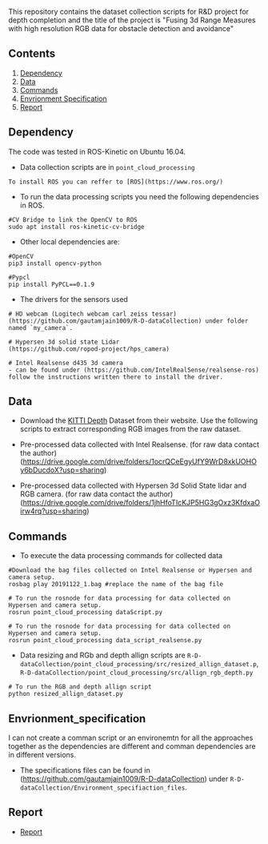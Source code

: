 This repository contains the dataset collection scripts for R&D project for depth completion and the title of the project is "Fusing 3d Range Measures with high resolution RGB data for obstacle detection and avoidance" 

## Contents
1. [Dependency](#dependency)
0. [Data](#data)
0. [Commands](#commands)
0. [Envrionment Specification](#envrionment_specification)
0. [Report](#report)


## Dependency
The code was tested in ROS-Kinetic on Ubuntu 16.04.

- Data collection scripts are in `point_cloud_processing` 
```
To install ROS you can reffer to [ROS](https://www.ros.org/)
```
- To run the data processing scripts you need the following dependencies in ROS. 
```
#CV Bridge to link the OpenCV to ROS
sudo apt install ros-kinetic-cv-bridge
```
- Other local dependencies are: 
```
#OpenCV
pip3 install opencv-python

#Pypcl
pip install PyPCL==0.1.9 
```

- The drivers for the sensors used 

```
# HD webcam (Logitech webcam carl zeiss tessar)
(https://github.com/gautamjain1009/R-D-dataCollection) under folder named `my_camera`. 
 
# Hypersen 3d solid state Lidar
(https://github.com/ropod-project/hps_camera)

# Intel Realsense d435 3d camera 
- can be found under (https://github.com/IntelRealSense/realsense-ros) follow the instructions written there to install the driver. 
```

## Data
- Download the [KITTI Depth](http://www.cvlibs.net/datasets/kitti/eval_depth.php?benchmark=depth_completion) Dataset from their website. Use the following scripts to extract corresponding RGB images from the raw dataset. 

- Pre-processed data collected with Intel Realsense. (for raw data contact the author)
(https://drive.google.com/drive/folders/1ocrQCeEgyUfY9WrD8xkUOHOy6bDucdoX?usp=sharing)  

- Pre-processed data collected with Hypersen 3d Solid State lidar and RGB camera. (for raw data contact the author) 
(https://drive.google.com/drive/folders/1jhHfoTIcKJP5HG3gOxz3KfdxaOirw4rq?usp=sharing)

## Commands
- To execute the data processing commands for collected data
```
#Download the bag files collected on Intel Realsense or Hypersen and camera setup.   
rosbag play 20191122_1.bag #replace the name of the bag file

# To run the rosnode for data processing for data collected on Hypersen and camera setup.
rosrun point_cloud_processing dataScript.py 

# To run the rosnode for data processing for data collected on Hypersen and camera setup.
rosrun point_cloud_processing data_script_realsense.py
```
- Data resizing and RGb and depth allign scripts are `R-D-dataCollection/point_cloud_processing/src/resized_allign_dataset.p`, `R-D-dataCollection/point_cloud_processing/src/allign_rgb_depth.py`

```
# To run the RGB and depth allign script 
python resized_allign_dataset.py 
```

## Envrionment_specification
I can not create a comman script or an environemtn for all the approaches together as the dependencies are different and comman dependencies are in different versions.

- The specifications files can be found in (https://github.com/gautamjain1009/R-D-dataCollection) under `R-D-dataCollection/Environment_specifiaction_files`.

## Report

- [Report](https://github.com/gautamjain1009/R-D-dataCollection/tree/master/report) 




